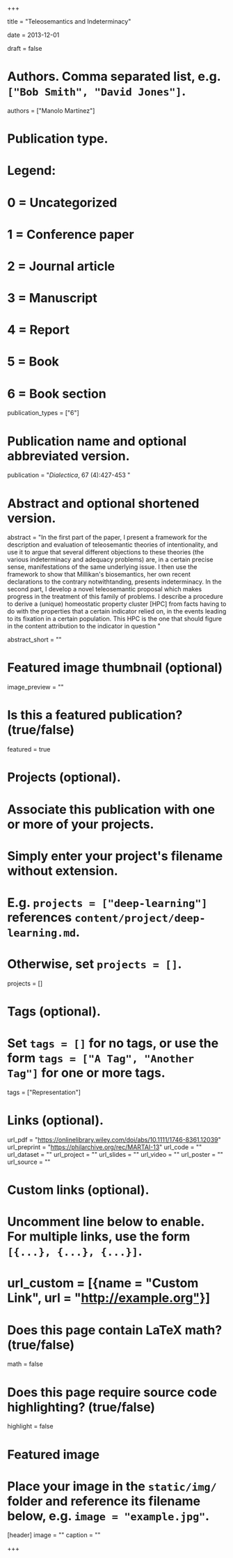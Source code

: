 +++ 

title = "Teleosemantics and Indeterminacy" 

date = 2013-12-01

draft = false

# Authors. Comma separated list, e.g. `["Bob Smith", "David Jones"]`. 

authors = ["Manolo Martínez"]

# Publication type.
# Legend:
# 0 = Uncategorized
# 1 = Conference paper
# 2 = Journal article
# 3 = Manuscript
# 4 = Report
# 5 = Book
# 6 = Book section
publication_types = ["6"]

# Publication name and optional abbreviated version. 

publication = "*Dialectica*, 67 (4):427-453 "


# Abstract and optional shortened version.

abstract = "In the first part of the paper, I present a framework for the description and evaluation of teleosemantic theories of intentionality, and use it to argue that several different objections to these theories (the various indeterminacy and adequacy problems) are, in a certain precise sense, manifestations of the same underlying issue. I then use the framework to show that Millikan's biosemantics, her own recent declarations to the contrary notwithtanding, presents indeterminacy. In the second part, I develop a novel teleosemantic proposal which makes progress in the treatment of this family of problems. I describe a procedure to derive a (unique) homeostatic property cluster [HPC] from facts having to do with the properties that a certain indicator relied on, in the events leading to its fixation in a certain population. This HPC is the one that should figure in the content attribution to the indicator in question "

abstract_short = ""

# Featured image thumbnail (optional)
image_preview = ""

# Is this a featured publication? (true/false) 

featured = true

# Projects (optional).
#   Associate this publication with one or more of your projects.
#   Simply enter your project's filename without extension.
#   E.g. `projects = ["deep-learning"]` references `content/project/deep-learning.md`.
#   Otherwise, set `projects = []`.
projects = []

# Tags (optional).
#   Set `tags = []` for no tags, or use the form `tags = ["A Tag", "Another Tag"]` for one or more tags. 

tags = ["Representation"]

# Links (optional). 
url_pdf = "https://onlinelibrary.wiley.com/doi/abs/10.1111/1746-8361.12039" 
url_preprint = "https://philarchive.org/rec/MARTAI-13" 
url_code = "" 
url_dataset = "" 
url_project = "" 
url_slides = "" 
url_video = "" 
url_poster = "" 
url_source = ""

# Custom links (optional).
#   Uncomment line below to enable. For multiple links, use the form `[{...}, {...}, {...}]`.
# url_custom = [{name = "Custom Link", url = "http://example.org"}]

# Does this page contain LaTeX math? (true/false) 
math = false

# Does this page require source code highlighting? (true/false) 
highlight = false

# Featured image
# Place your image in the `static/img/` folder and reference its filename below, e.g. `image = "example.jpg"`.
[header]
image = ""
caption = ""

+++
